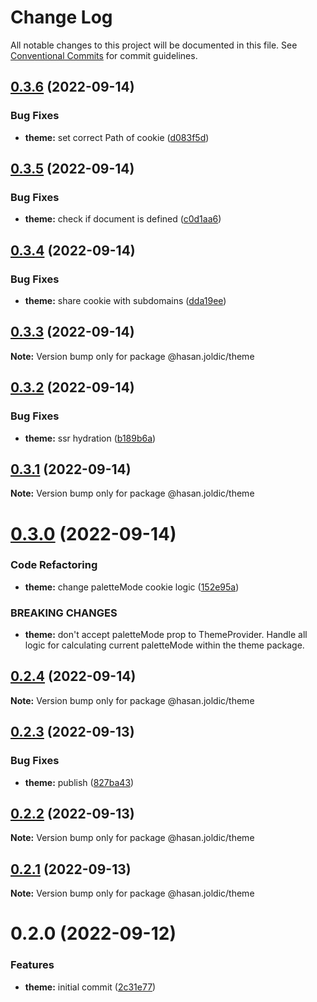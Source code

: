 # Change Log

All notable changes to this project will be documented in this file.
See [Conventional Commits](https://conventionalcommits.org) for commit guidelines.

## [0.3.6](https://github.com/hasanjoldic/ui/compare/@hasan.joldic/theme@0.3.5...@hasan.joldic/theme@0.3.6) (2022-09-14)


### Bug Fixes

* **theme:** set correct Path of cookie ([d083f5d](https://github.com/hasanjoldic/ui/commit/d083f5dc5f83f3cd4307d30cb02b8698eb4a981b))





## [0.3.5](https://github.com/hasanjoldic/ui/compare/@hasan.joldic/theme@0.3.4...@hasan.joldic/theme@0.3.5) (2022-09-14)


### Bug Fixes

* **theme:** check if document is defined ([c0d1aa6](https://github.com/hasanjoldic/ui/commit/c0d1aa69b08d1ffe7b166e13927dbc0eb0b52a30))





## [0.3.4](https://github.com/hasanjoldic/ui/compare/@hasan.joldic/theme@0.3.3...@hasan.joldic/theme@0.3.4) (2022-09-14)


### Bug Fixes

* **theme:** share cookie with subdomains ([dda19ee](https://github.com/hasanjoldic/ui/commit/dda19eee7414a61349d996679d29574d5de0f93f))





## [0.3.3](https://github.com/hasanjoldic/ui/compare/@hasan.joldic/theme@0.3.2...@hasan.joldic/theme@0.3.3) (2022-09-14)

**Note:** Version bump only for package @hasan.joldic/theme





## [0.3.2](https://github.com/hasanjoldic/ui/compare/@hasan.joldic/theme@0.3.1...@hasan.joldic/theme@0.3.2) (2022-09-14)


### Bug Fixes

* **theme:** ssr hydration ([b189b6a](https://github.com/hasanjoldic/ui/commit/b189b6ab67f1c51269da3658b7ce062c1f348eec))





## [0.3.1](https://github.com/hasanjoldic/ui/compare/@hasan.joldic/theme@0.3.0...@hasan.joldic/theme@0.3.1) (2022-09-14)

**Note:** Version bump only for package @hasan.joldic/theme





# [0.3.0](https://github.com/hasanjoldic/ui/compare/@hasan.joldic/theme@0.2.4...@hasan.joldic/theme@0.3.0) (2022-09-14)


### Code Refactoring

* **theme:** change paletteMode cookie logic ([152e95a](https://github.com/hasanjoldic/ui/commit/152e95ab0b425b0fae28c07b796e9f731f1b960d))


### BREAKING CHANGES

* **theme:** don't accept paletteMode prop to
ThemeProvider. Handle all logic for calculating current
paletteMode within the theme package.





## [0.2.4](https://github.com/hasanjoldic/ui/compare/@hasan.joldic/theme@0.2.3...@hasan.joldic/theme@0.2.4) (2022-09-14)

**Note:** Version bump only for package @hasan.joldic/theme





## [0.2.3](https://github.com/hasanjoldic/ui/compare/@hasan.joldic/theme@0.2.2...@hasan.joldic/theme@0.2.3) (2022-09-13)


### Bug Fixes

* **theme:** publish ([827ba43](https://github.com/hasanjoldic/ui/commit/827ba43ac3d89084ddfaa5d23d1cb1ecf9d7375d))





## [0.2.2](https://github.com/hasanjoldic/ui/compare/@hasan.joldic/theme@0.2.1...@hasan.joldic/theme@0.2.2) (2022-09-13)

**Note:** Version bump only for package @hasan.joldic/theme





## [0.2.1](https://github.com/hasanjoldic/ui/compare/@hasan.joldic/theme@0.2.0...@hasan.joldic/theme@0.2.1) (2022-09-13)

**Note:** Version bump only for package @hasan.joldic/theme





# 0.2.0 (2022-09-12)


### Features

* **theme:** initial commit ([2c31e77](https://github.com/hasanjoldic/ui/commit/2c31e77bd4e8b8b9972561e0f44bf79a9331858c))
